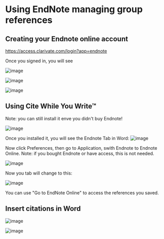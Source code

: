 # Using EndNote managing group references
## Creating your Endnote online account

https://access.clarivate.com/login?app=endnote

Once you signed in, you will see 

![image](https://github.com/CHWR-NCSTATE/Reference/assets/10136512/6f25d69f-f526-49d6-9f59-3b5299494807)

![image](https://github.com/CHWR-NCSTATE/Reference/assets/10136512/3e67fa3e-a711-4607-b565-ea54eb6534f3)

![image](https://github.com/CHWR-NCSTATE/Reference/assets/10136512/b2fd43a8-f455-4abe-852d-0e9e3f6fbe1d)


## Using Cite While You Write™
Note: you can still install it enve you didn't buy Endnote!

![image](https://github.com/CHWR-NCSTATE/Reference/assets/10136512/5e6f8e9d-c0b7-4c3b-9fc1-ee193061b822)

Once you installed it, you will see the Endnote Tab in Word:
![image](https://github.com/CHWR-NCSTATE/Reference/assets/10136512/ae751468-fa39-403e-b51d-39cbfbaf03a9)

Now click Preferences, then go to Application, swith Endnote to Endnote Online.
Note: if you bought Endnote or have access, this is not needed. 

![image](https://github.com/CHWR-NCSTATE/Reference/assets/10136512/38c5f94f-d299-431a-a43b-f8e79ba01d29)

Now you tab will change to this:

![image](https://github.com/CHWR-NCSTATE/Reference/assets/10136512/caf27496-d8e1-4ec9-8b3c-973f8317a1b2)

You can use "Go to EndNote Online" to access the references you saved. 

## Insert citations in Word

![image](https://github.com/CHWR-NCSTATE/Reference/assets/10136512/a332b2f6-b6ad-403b-aa0f-5231c636b7a8)

![image](https://github.com/CHWR-NCSTATE/Reference/assets/10136512/f1bb5c0b-9b50-4def-ac64-2f74dfcb7958)

